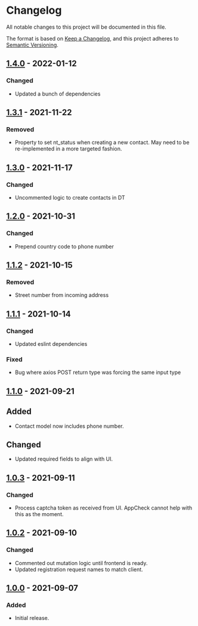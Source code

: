 # Changelog
All notable changes to this project will be documented in this file.

The format is based on [Keep a Changelog](https://keepachangelog.com/en/1.0.0/),
and this project adheres to [Semantic Versioning](https://semver.org/spec/v2.0.0.html).

## [1.4.0] - 2022-01-12

### Changed
- Updated a bunch of dependencies

## [1.3.1] - 2021-11-22

### Removed
- Property to set nt_status when creating a new contact. May need to be re-implemented in a more targeted fashion.

## [1.3.0] - 2021-11-17

### Changed
- Uncommented logic to create contacts in DT

## [1.2.0] - 2021-10-31

### Changed
- Prepend country code to phone number

## [1.1.2] - 2021-10-15

### Removed
- Street number from incoming address

## [1.1.1] - 2021-10-14

### Changed
- Updated eslint dependencies

### Fixed
- Bug where axios POST return type was forcing the same input type

## [1.1.0] - 2021-09-21

## Added
- Contact model now includes phone number.

## Changed
- Updated required fields to align with UI.

## [1.0.3] - 2021-09-11

### Changed
- Process captcha token as received from UI. AppCheck cannot help with this as the moment.

## [1.0.2] - 2021-09-10

### Changed
- Commented out mutation logic until frontend is ready.
- Updated registration request names to match client.

## [1.0.0] - 2021-09-07

### Added
- Initial release.

[1.4.0]: https://github.com/mujde-aze/registration-proxy/compare/v1.3.1...v1.4.0
[1.3.1]: https://github.com/mujde-aze/registration-proxy/compare/v1.3.0...v1.3.1
[1.3.0]: https://github.com/mujde-aze/registration-proxy/compare/v1.2.0...v1.3.0
[1.2.0]: https://github.com/mujde-aze/registration-proxy/compare/v1.1.2...v1.2.0
[1.1.2]: https://github.com/mujde-aze/registration-proxy/compare/v1.1.1...v1.1.2
[1.1.1]: https://github.com/mujde-aze/registration-proxy/compare/v1.1.0...v1.1.1
[1.1.0]: https://github.com/mujde-aze/registration-proxy/compare/v1.0.3...v1.1.0
[1.0.3]: https://github.com/mujde-aze/registration-proxy/compare/v1.0.2...v1.0.3
[1.0.2]: https://github.com/mujde-aze/registration-proxy/compare/v1.0.0...v1.0.2
[1.0.0]: https://github.com/mujde-aze/registration-proxy/compare/v1.0.0...HEAD
